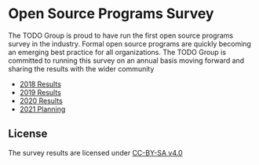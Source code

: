 # Open Source Programs Survey

The TODO Group is proud to have run the first open source programs survey in the industry. Formal open source programs are quickly becoming an emerging best practice for all organizations. The TODO Group is committed to running this survey on an annual basis moving forward and sharing the results with the wider community

* [2018 Results](https://github.com/todogroup/survey/tree/master/2018)
* [2019 Results](https://github.com/todogroup/survey/tree/master/2019)
* [2020 Results](https://github.com/todogroup/survey/tree/master/2020)
* [2021 Planning](https://github.com/todogroup/survey/tree/master/2021)


## License

The survey results are licensed under [CC-BY-SA v4.0](https://creativecommons.org/licenses/by-sa/4.0/)

